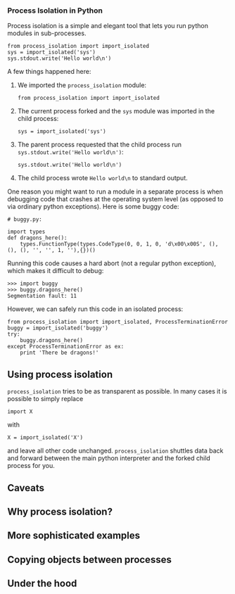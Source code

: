 ### Process Isolation in Python

Process isolation is a simple and elegant tool that lets you run
python modules in sub-processes.

```
from process_isolation import import_isolated
sys = import_isolated('sys')
sys.stdout.write('Hello world\n')
````

A few things happened here:

1. We imported the `process_isolation` module:
    ```
    from process_isolation import import_isolated
    ````

2. The current process forked and the `sys` module was imported in the child process:
    ```
    sys = import_isolated('sys')
    ```

3. The parent process requested that the child process run `sys.stdout.write('Hello world\n')`:
    ```
    sys.stdout.write('Hello world\n')
    ```

4. The child process wrote `Hello world\n` to standard output.


One reason you might want to run a module in a separate process is
when debugging code that crashes at the operating system level (as
opposed to via ordinary python exceptions). Here is some buggy code:

```
# buggy.py:

import types
def dragons_here():
    types.FunctionType(types.CodeType(0, 0, 1, 0, 'd\x00\x00S', (), (), (), '', '', 1, ''),{})()
```

Running this code causes a hard abort (not a regular python exception),
which makes it difficult to debug:

```
>>> import buggy
>>> buggy.dragons_here()
Segmentation fault: 11
```

However, we can safely run this code in an isolated process:

```
from process_isolation import import_isolated, ProcessTerminationError
buggy = import_isolated('buggy')
try:
    buggy.dragons_here()
except ProcessTerminationError as ex:
    print 'There be dragons!'
````

## Using process isolation

`process_isolation` tries to be as transparent as possible. In many
cases it is possible to simply replace 

    import X

with 

    X = import_isolated('X')

and leave all other code unchanged. `process_isolation` shuttles data
back and forward between the main python interpreter and the forked
child process for you.

## Caveats

## Why process isolation?

## More sophisticated examples

## Copying objects between processes

## Under the hood

